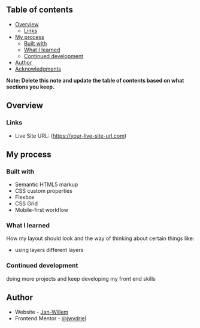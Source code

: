 ## Table of contents

- [Overview](#overview)
  - [Links](#links)
- [My process](#my-process)
  - [Built with](#built-with)
  - [What I learned](#what-i-learned)
  - [Continued development](#continued-development)
- [Author](#author)
- [Acknowledgments](#acknowledgments)

**Note: Delete this note and update the table of contents based on what sections you keep.**

## Overview

### Links

- Live Site URL: (https://your-live-site-url.com)

## My process

### Built with

- Semantic HTML5 markup
- CSS custom properties
- Flexbox
- CSS Grid
- Mobile-first workflow

### What I learned

How my layout should look and the way of thinking about certain things like: 

- using layers different layers 


### Continued development

doing more projects and keep developing my front end skills


## Author

- Website - [Jan-Willem](https://manage-data.netlify.app/)
- Frontend Mentor - [@jwvdriel](https://www.frontendmentor.io/profile/jwvdriel)


